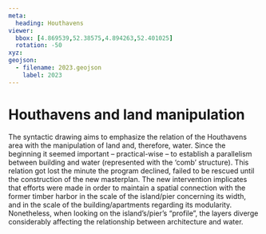 ```yaml
---
meta:
  heading: Houthavens 
viewer:
  bbox: [4.869539,52.38575,4.894263,52.401025]
  rotation: -50
xyz:
geojson:
  - filename: 2023.geojson
    label: 2023
---
```

# Houthavens and land manipulation
The syntactic drawing aims to emphasize the relation of the Houthavens area with the manipulation of land and, therefore, water. Since the beginning it seemed important – practical-wise – to establish a parallelism between building and water (represented with the ‘comb’ structure). This relation got lost the minute the program declined, failed to be rescued until the construction of the new masterplan. The new intervention implicates that efforts were made in order to maintain a spatial connection with the former timber harbor in the scale of the island/pier concerning its width, and in the scale of the building/apartments regarding its modularity. Nonetheless, when looking on the island’s/pier’s “profile”, the layers diverge considerably affecting the relationship between architecture and water. 
